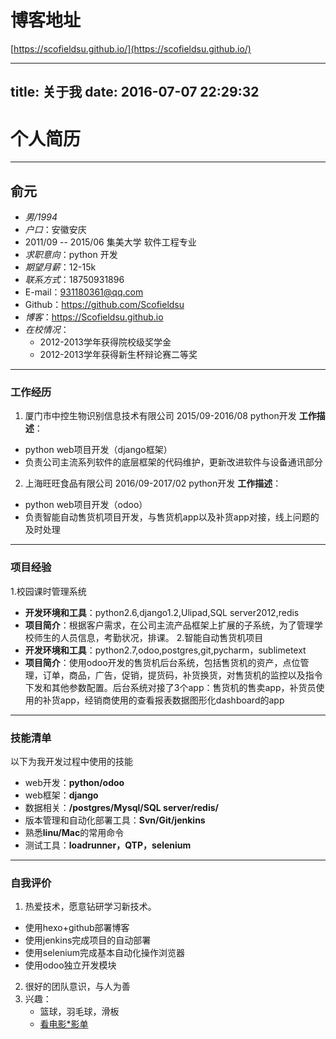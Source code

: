# 博客地址
[https://scofieldsu.github.io/](https://scofieldsu.github.io/)

---
title: 关于我
date: 2016-07-07 22:29:32
---

# 个人简历
---
## 俞元
- *男/1994*
- *户口*：安徽安庆
- 2011/09 -- 2015/06  集美大学 软件工程专业
- *求职意向*：python 开发 
- *期望月薪*：12-15k
- *联系方式*：18750931896
- E-mail：931180361@qq.com
- Github：https://github.com/Scofieldsu
- *博客*：https://Scofieldsu.github.io
- *在校情况*：
   - 2012-2013学年获得院校级奖学金
   - 2012-2013学年获得新生杯辩论赛二等奖
 ---
### 工作经历
1. 厦门市中控生物识别信息技术有限公司
2015/09-2016/08   python开发
**工作描述**：
 - python  web项目开发（django框架）
 - 负责公司主流系列软件的底层框架的代码维护，更新改进软件与设备通讯部分
2. 上海旺旺食品有限公司
2016/09-2017/02   python开发
**工作描述**：
 - python  web项目开发（odoo）
 - 负责智能自动售货机项目开发，与售货机app以及补货app对接，线上问题的及时处理
 ---
### 项目经验
1.校园课时管理系统
- **开发环境和工具**：python2.6,django1.2,Ulipad,SQL server2012,redis
- **项目简介**：根据客户需求，在公司主流产品框架上扩展的子系统，为了管理学校师生的人员信息，考勤状况，排课。
2.智能自动售货机项目
- **开发环境和工具**：python2.7,odoo,postgres,git,pycharm，sublimetext
- **项目简介**：使用odoo开发的售货机后台系统，包括售货机的资产，点位管理，订单，商品，广告，促销，提货码，补货换货，对售货机的监控以及指令下发和其他参数配置。后台系统对接了3个app：售货机的售卖app，补货员使用的补货app，经销商使用的查看报表数据图形化dashboard的app
---
### 技能清单
以下为我开发过程中使用的技能
- web开发：**python/odoo**
- web框架：**django**
- 数据相关：**/postgres/Mysql/SQL server/redis/**
- 版本管理和自动化部署工具：**Svn/Git/jenkins**
- 熟悉**linu/Mac**的常用命令
- 测试工具：**loadrunner，QTP，selenium**
---
### 自我评价
1. 热爱技术，愿意钻研学习新技术。
 - 使用hexo+github部署博客
 - 使用jenkins完成项目的自动部署
 - 使用selenium完成基本自动化操作浏览器
 - 使用odoo独立开发模块
2. 很好的团队意识，与人为善
3. 兴趣：
   - 篮球，羽毛球，滑板
   - [看电影*影单](http://dianying.fm/profile/270434)
